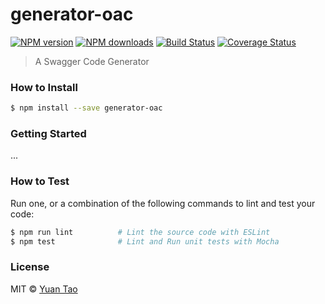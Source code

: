 # generator-oac

[![NPM version](http://img.shields.io/npm/v/generator-oac.svg?style=flat-square)](https://www.npmjs.com/package/generator-oac)
[![NPM downloads](http://img.shields.io/npm/dm/generator-oac.svg?style=flat-square)](https://www.npmjs.com/package/generator-oac)
[![Build Status](http://img.shields.io/travis/taoyuan/generator-oac/master.svg?style=flat-square)](https://travis-ci.org/taoyuan/generator-oac)
[![Coverage Status](https://img.shields.io/coveralls/taoyuan/generator-oac.svg?style=flat-square)](https://coveralls.io/taoyuan/generator-oac)

> A Swagger Code Generator

### How to Install

```sh
$ npm install --save generator-oac
```

### Getting Started

...

### How to Test

Run one, or a combination of the following commands to lint and test your code:

```sh
$ npm run lint          # Lint the source code with ESLint
$ npm test              # Lint and Run unit tests with Mocha
```

### License

MIT © [Yuan Tao]()
